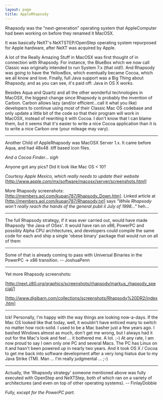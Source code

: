 ```yaml
---
layout: page
title: AppleRhapsody
---
```




Rhapsody was the "next-generation" operating system that AppleComputer had been working on before they renamed it MacOSX.

It was basically NeXT's NeXTSTEP/OpenStep operating system repurposed for Apple hardware, after NeXT was acquired by Apple.

A lot of the Really Amazing Stuff in MacOSX was first thought of in connection with Rhapsody. For instance, the BlueBox which we now call Classic was originally intended to run System 7.x (that old!). And Rhapsody was going to have the YellowBox, which eventually became Cocoa, which we all know and love. Finally, full Java support was a Big Thing about Rhapsody, and as you can see, it's paid off: Java in OS X *works*.

Besides Aqua and Quartz and all the other wonderful technologies in MacOSX, the biggest change since Rhapsody is probably the invention of Carbon. Carbon allows lazy (and/or efficient...call it what you like) developers to continue using most of their Classic Mac OS codebase and only update a little bit of the code so that their program will work in MacOSX, instead of rewriting it with Cocoa. I don't know that I can blame them, but it seems that it's easier to write a nice Cocoa application than it is to write a nice Carbon one (your mileage may vary).

----
Another Child of AppleRhapsody was MacOSX Server 1.x. It came before Aqua, and had 48x48 .tiff based icon files.

*And a Cocoa Finder... sigh*

Anyone got any pics? Did it look like Mac OS < 10?

*Courtesy Apple Mexico, which really needs to update their website* [http://www.apple.com/mx/software/macosx/server/screenshots.html]

More Rhapsody screenshots: [http://members.aol.com/kupan787/Rhapsody_Down.htm]. Linked article at [http://members.aol.com/kupan787/Rhapsody.txt] says *"While Rhapsody won't really reach the hands of the general publi     il July of 1998..."* heh...

----

The full Rhapsody strategy, if it was ever carried out, would have made Rhapsody 'the Java of OSes'. It would have ran on x86, PowerPC and possibly Alpha CPU architectures, and developers could compile the same code for each and ship a single 'obese binary' package that would run on all of them 

----

Some of that is already coming to pass with Universal Binaries in the PowerPC -> x86 transition. -- JoshuaPenn

----

Yet more Rhapsody screenshots:

[http://next.z80.org/graphics/screenshots/rhapsody/markus_rhapsody_special/]

[http://www.digibarn.com/collections/screenshots/Rhapsody%20DR2/index.htm]

----

Ick! Personally, I'm happy with the way things are looking now-a-days. If the Mac OS looked like that today, well, it wouldn't have enticed many to switch no matter how rock-solid. I used to be a Mac basher just a few years ago. I bashed Windows almost as much, don't get me wrong, but I always had it out for the Mac's look and feel ... it bothered me. A lot. ;-) At any rate, I am now proud to say I own only one PC and several Macs. The PC has Linux on it and hasn't been powered up in nearly two years. And it took OS X / Cocoa to get me back into software development after a very long hiatus due to my Java Strike (TM). Man ... I'm really judgmental ... ;-)

----

Actually, the 'Rhapsody strategy' someone mentioned above was fully executed with OpenStep and NeXTStep, both of which ran on a variety of architectures (and even on top of other operating systems). -- FinlayDobbie

*Fully, except for the PowerPC part.*

